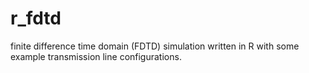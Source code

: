 # r_fdtd
finite difference time domain (FDTD) simulation written in R with some example transmission line configurations.
